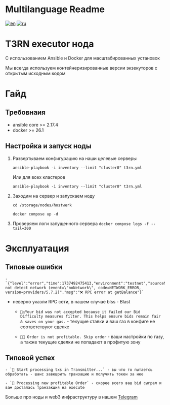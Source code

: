 # Multilanguage Readme

[![en](https://img.shields.io/badge/lang-en-blue.svg)](https://github.com/Hostwerk-Labs/t3rn-node/blob/main/Readme-EN.md)
[![ru](https://img.shields.io/badge/lang-ru-red.svg)](https://github.com/Hostwerk-Labs/t3rn-node/blob/main/Readme.md)

# T3RN executor нода

C использованием Ansible и Docker для масштабированных установок

Мы всегда используем контейнеризированные версии экзекуторов с открытым исходным кодом

# Гайд

## Требовнаия

- ansible core >= 2.17.4
- docker >= 26.1

## Настройка и запуск ноды

1. Развертываем конфигурацию на наши целевые серверы

   `ansible-playbook -i inventory --limit "cluster0" t3rn.yml`

   Или для всех кластеров

   `ansible-playbook -i inventory --limit "cluster0" t3rn.yml`

2. Заходим на сервер и запускаем ноду

   `cd /storage/nodes/hostwerk`

   `docker compose up -d`

3. Проверяем логи запущенного сервера
   `docker compose logs -f --tail=300`

# Эксплуатация

## Типовые ошибки

    - `{"level":"error","time":1737492475413,"environment":"testnet","sourceNetwork":"blss","address":"0x9c5eE6A43e9823D95518cCBDe598D4C7feae3228","code":"NETWORK_ERROR","error":"could not detect network (event=\"noNetwork\", code=NETWORK_ERROR, version=providers/5.7.2)","msg":"❌ RPC error at getBalance"}`

- неверно указли RPC сети, в нашем случае blss - Blast

  - `👨‍⚖️Your bid was not accepted because it failed our Bid Difficulty measures filter. This helps ensure bids remain fair & saves on your gas.` - текущие ставки и ваш газ в конфиге не соответствуют сделке

  - `📝💔 Order is not profitable. Skip order` - ваши настройки по газу, а также текущие сделки не попадают в профитую зону

## Типовой успех

    - `🥊 Start processing txs in Transmitter...` - вы что то пытаетсь обработать - шанс завешрить транзацию и получить токен за нее

    - `🧡 Processing new profitable Order` - скорее всего ваш bid сыграл и вам досталась транзакция на execute

Больше про ноды и web3 инфраструктуру в нашем [Telegram](https://t.me/+irchepr8HtllZWIy)
